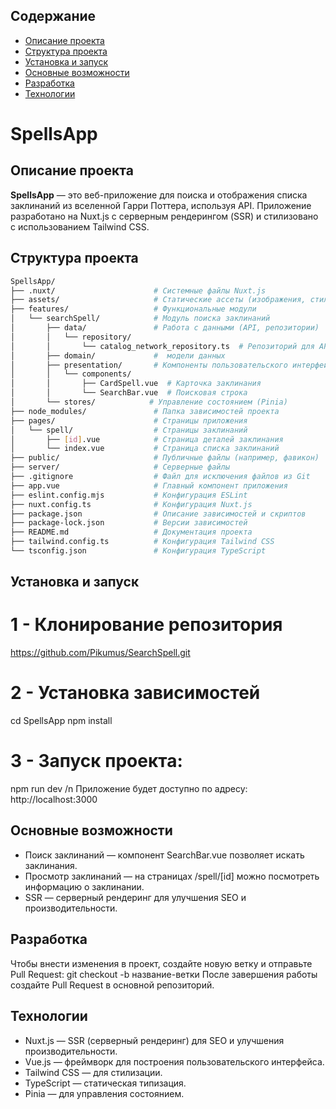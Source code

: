 ## Содержание

- [Описание проекта](#описание-проекта)
- [Структура проекта](#структура-проекта)
- [Установка и запуск](#установка)
- [Основные возможности](#основные-возможности)
- [Разработка](#разработка)
- [Технологии](#технологии)


# SpellsApp

## Описание проекта
**SpellsApp** — это веб-приложение для поиска и отображения списка заклинаний из вселенной Гарри Поттера, используя API. Приложение разработано на Nuxt.js с серверным рендерингом (SSR) и стилизовано с использованием Tailwind CSS.

## Структура проекта

```bash
SpellsApp/
├── .nuxt/                      # Системные файлы Nuxt.js
├── assets/                     # Статические ассеты (изображения, стили)
├── features/                   # Функциональные модули
│   └── searchSpell/            # Модуль поиска заклинаний
│       ├── data/               # Работа с данными (API, репозитории)
│       │   └── repository/
│       │       └── catalog_network_repository.ts  # Репозиторий для API заклинаний
│       ├── domain/             #  модели данных
│       ├── presentation/       # Компоненты пользовательского интерфейса
│       │   └── components/
│       │       ├── CardSpell.vue  # Карточка заклинания
│       │       └── SearchBar.vue  # Поисковая строка
│       └── stores/            # Управление состоянием (Pinia)
├── node_modules/               # Папка зависимостей проекта
├── pages/                      # Страницы приложения
│   └── spell/                  # Страницы заклинаний
│       ├── [id].vue            # Страница деталей заклинания
│       └── index.vue           # Страница списка заклинаний
├── public/                     # Публичные файлы (например, фавикон)
├── server/                     # Серверные файлы
├── .gitignore                  # Файл для исключения файлов из Git
├── app.vue                     # Главный компонент приложения
├── eslint.config.mjs           # Конфигурация ESLint
├── nuxt.config.ts              # Конфигурация Nuxt.js
├── package.json                # Описание зависимостей и скриптов
├── package-lock.json           # Версии зависимостей
├── README.md                   # Документация проекта
├── tailwind.config.ts          # Конфигурация Tailwind CSS
└── tsconfig.json               # Конфигурация TypeScript
```
## Установка и запуск
# 1 - Клонирование репозитория
https://github.com/Pikumus/SearchSpell.git
# 2 - Установка зависимостей
cd SpellsApp
npm install
# 3 - Запуск проекта:
npm run dev /n
Приложение будет доступно по адресу: http://localhost:3000

## Основные возможности
- Поиск заклинаний — компонент SearchBar.vue позволяет искать заклинания.
- Просмотр заклинаний — на страницах /spell/[id] можно посмотреть информацию о заклинании.
- SSR — серверный рендеринг для улучшения SEO и производительности.

## Разработка
Чтобы внести изменения в проект, создайте новую ветку и отправьте Pull Request:
git checkout -b название-ветки
После завершения работы создайте Pull Request в основной репозиторий.

## Технологии

- Nuxt.js — SSR (серверный рендеринг) для SEO и улучшения производительности.
- Vue.js — фреймворк для построения пользовательского интерфейса.
- Tailwind CSS — для стилизации.
- TypeScript — статическая типизация.
- Pinia — для управления состоянием.
